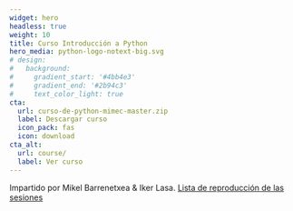 ```yaml
---
widget: hero
headless: true
weight: 10
title: Curso Introducción a Python
hero_media: python-logo-notext-big.svg
# design:
#   background:
#     gradient_start: '#4bb4e3'
#     gradient_end: '#2b94c3'
#     text_color_light: true
cta:
  url: curso-de-python-mimec-master.zip
  label: Descargar curso
  icon_pack: fas
  icon: download
cta_alt:
  url: course/
  label: Ver curso
---
```


Impartido por Mikel Barrenetxea & Iker Lasa.
[<i class="fab fa-youtube"></i> Lista de reproducción de las sesiones](https://youtube.com/playlist?list=PLkD_vyS68Ftjjz7S1P2TzXQ5Rty8-Ye7R)